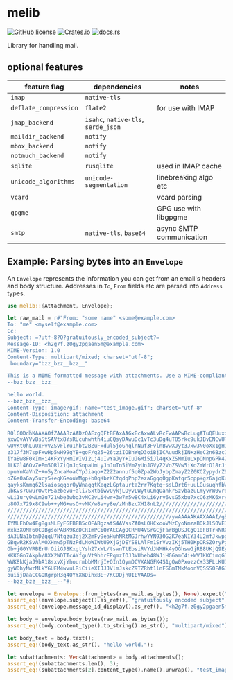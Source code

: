 # melib

[![GitHub license](https://img.shields.io/github/license/meli/meli)](https://github.com/meli/meli/blob/master/COPYING) [![Crates.io](https://img.shields.io/crates/v/melib)](https://crates.io/crates/melib) [![docs.rs](https://docs.rs/melib/badge.svg)](https://docs.rs/melib)

Library for handling mail.

## optional features

| feature flag           | dependencies                        | notes                    |
| ---------------------- | ----------------------------------- | ------------------------ |
| `imap`                 | `native-tls`                        |                          |
| `deflate_compression`  | `flate2`                            | for use with IMAP        |
| `jmap_backend`         | `isahc`, `native-tls`, `serde_json` |                          |
| `maildir_backend`      | `notify`                            |                          |
| `mbox_backend`         | `notify`                            |                          |
| `notmuch_backend`      | `notify`                            |                          |
| `sqlite`               | `rusqlite`                          | used in IMAP cache       |
| `unicode_algorithms`   | `unicode-segmentation`              | linebreaking algo etc    |
| `vcard`                |                                     | vcard parsing            |
| `gpgme`                |                                     | GPG use with libgpgme    |
| `smtp`                 | `native-tls`, `base64`              | async SMTP communication |

## Example: Parsing bytes into an `Envelope`

An `Envelope` represents the information you can get from an email's headers
and body structure. Addresses in `To`, `From` fields etc are parsed into
`Address` types.

```rust
use melib::{Attachment, Envelope};

let raw_mail = r#"From: "some name" <some@example.com>
To: "me" <myself@example.com>
Cc:
Subject: =?utf-8?Q?gratuitously_encoded_subject?=
Message-ID: <h2g7f.z0gy2pgaen5m@example.com>
MIME-Version: 1.0
Content-Type: multipart/mixed; charset="utf-8";
 boundary="bzz_bzz__bzz__"

This is a MIME formatted message with attachments. Use a MIME-compliant client to view it properly.
--bzz_bzz__bzz__

hello world.
--bzz_bzz__bzz__
Content-Type: image/gif; name="test_image.gif"; charset="utf-8"
Content-Disposition: attachment
Content-Transfer-Encoding: base64

R0lGODdhKAAXAOfZAAABzAADzQAEzgQFtBEAxAAGxBcAxwALvRcFwAAPwBcLugATuQEUuxoNuxYQ
sxwOvAYVvBsStSAVtx8YsRUcuhwhth4iuCQsyDAwuDc1vTc3uDg4uT85rkc9ukJBvENCvURGukdF
wUVKt0hLuUxPvVZSvFlYu1hbt2BZuFxdul5joGhqlnNuf3FvlnBvwXJyt3Jxw3N0oXx1gH12gV99
z317f3N7spFxwHp5wH99gYB+goF/g25+26tziIOBhWqD3oiBjICAuudkjIN+zHeC2n6Bzc1vh4eF
iYaBw8F0kImHi4KFxYyHmIWIvI2Lj4uIvYaJyY+IuJGMi5iJl4qKxZSMmIuLxpONnpGPk42NvI2M
1LKGl46OvZePm5ORlZiQnJqSnpaUmLyJnJuTn5iVmZyUoJGVyZ2VoZSVw5iXoZmWrO18rJiUyp6W
opuYnKaVnZ+Xo5yZncaMoaCYpJiaqo+Z2Z2annuf5qGZpa2WoJybpZmayZ2Z0KCZypydrZ6dp6Cd
oZ6a0aGay5ucy5+eqKGeouWMgp+b0qKbzKCfqdqPnp2ezaGgqqOgpKafqrScpp+gz6ajqKujr62j
qayksKmmq62lsaiosqqorOyWnaqqtKeqzLGptaurta2rr7Kqtq+ssLOrt6+uuLGusuqhfbWtubCv
ubKvs7GwurOwtPSazbevu+ali7SxtbiwvOykjLOyvLWytuCmqOankrSzvbazuLmyvrW0vre0uba1
wLi1ury0wLm2u721wbe3wbq3vMC2vLi4wr+3w7m5w8C4xLi6yry6vsG5xbu7xcC6zMK6xry8xry+
u8O7x729x8C9wb++yMG+wsO+vMK/w8a+y8e/zMnBzcXH18nL2///////////////////////////
////////////////////////////////////////////////////////////////////////////
/////////////////////////////////////////////////////ywAAAAAKAAXAAAI/gBP4Cjh
IYMLEh0w4EgBgsMLEyFGFBEB5cOFABgzatS4AVssZAOsLOHCxooVMzCyoNmzaBOkJlS0VEDyZMjG
mxk3XOMF60CDBgsoPABK9KcDCRImPCiQYAECAgQCRMU4VSrGCjFarBgUSJCgQ10FBTrkNRCfPnz4
dA3UNa1btnDZqgU7Ntqzu3ej2X2mFy9eaHuhNRtMGJrhwYYN930G2K7eaNIY34U2mfJkwpgzI9Yr
GBqwR2KSvAlMOXHnw5pTNzPdLNoWIWtU9XjGjDEYS8LAlFm1SrVvzIKj5TH0KpORSZOryPgCZgqL
Ob+jG0YVRBErUrOiiGJ8KxgtYsh27xWL/tswnTtEbsiRVYdJNMHk4yOGhswGjR88UKjQ9Ey+/8TL
XKKGGn7Akph/8XX2WDTTcAYfguVt9hhrEPqmzIOJ3VUheb48WJiHG6amC4i+WVJKKCimqGIoYxyj
WWK8kKjaJ9bA18sxvXjYhourmbbMMrjI+OIn1QymDCVXANGFK4S1gQw0PxozzC+33FLLKUJq9gk1
gyWDhyNwrMLkYGUEM4wvuLRiCiieXIJJJVlmJskcZ9TZRht1lnFGGmTMkMoonVQSSSOFAGJHHI0w
ouiijDaaCCGQRgrpH3q4QYYXWDihxBE+7KCDDjnUIEVAADs=
--bzz_bzz__bzz__--"#;

let envelope = Envelope::from_bytes(raw_mail.as_bytes(), None).expect("Could not parse mail");
assert_eq!(envelope.subject().as_ref(), "gratuitously encoded subject");
assert_eq!(envelope.message_id_display().as_ref(), "<h2g7f.z0gy2pgaen5m@example.com>");

let body = envelope.body_bytes(raw_mail.as_bytes());
assert_eq!(body.content_type().to_string().as_str(), "multipart/mixed");

let body_text = body.text();
assert_eq!(body_text.as_str(), "hello world.");

let subattachments: Vec<Attachment> = body.attachments();
assert_eq!(subattachments.len(), 3);
assert_eq!(subattachments[2].content_type().name().unwrap(), "test_image.gif");
```
